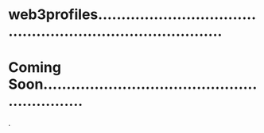 # web3profiles................................................................................
# Coming Soon..............................................................
.
